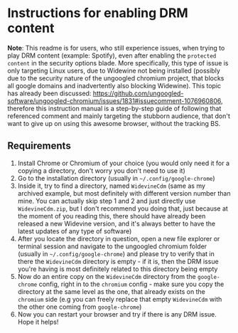 # Instructions for enabling DRM content

**Note**: This readme is for users, who still experience issues, when trying to play DRM content (example: Spotify), even after enabling the `protected content` in the security options blade. More specifically, this type of issue is  only targeting Linux users, due to Widewine not being installed (possibly due to the security nature of the ungoogled chromium project, that blocks all google domains and inadvertently also blocking Widewine).
This topic has already been discussed: <https://github.com/ungoogled-software/ungoogled-chromium/issues/1831#issuecomment-1076960806>, therefore this instruction manual is a step-by-step guide  of following that referenced comment and mainly targeting the stubborn audience, that don't want to give up on using this awesome browser, without the tracking BS.

## Requirements

1. Install Chrome or Chromium of your choice (you would only need it for a copying a directory, don't worry you don't need to use it)
2. Go to the installation directory (usually in `~/.config/google-chrome`)
3. Inside it, try to find a directory, named `WidevineCdm` (same as my archived example, but most definitely with different version number than mine. You can actually skip step 1 and 2 and just directly use `WidevineCdm.zip`, but I don't recommend you doing that, just because at the moment of you reading this, there should have already been released a new Widevine version, and it's always better to have the latest updates of any type of software)
4. After you locate the directory in question, open a new file explorer or terminal session and navigate to the ungoogled chromium folder (usually in `~/.config/google-chrome`) and please try to verify that in there the `WidevineCdm` directory is empty - if it is, then the DRM issue you're having is most definitely related to this directory being empty
5. Now do an entire copy on the `WidevineCdm` directory from the `google-chrome` config, right in to the `chromium` config - make sure you copy the directory at the same level as the one, that already exists on the `chromium` side (e.g you can freely replace that empty `WidevineCdm` with the other one coming from `google-chrome`)
6. Now you can restart your browser and try if there is any DRM issue. Hope it helps!
